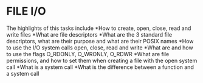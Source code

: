 # FILE I/O 
The highlights of this tasks include
*How to create, open, close, read and write files
*What are file descriptors
*What are the 3 standard file descriptors, what are their purpose and what are their POSIX names
*How to use the I/O system calls open, close, read and write
*What are and how to use the flags O_RDONLY, O_WRONLY, O_RDWR
*What are file permissions, and how to set them when creating a file with the open system call
*What is a system call
*What is the difference between a function and a system call

